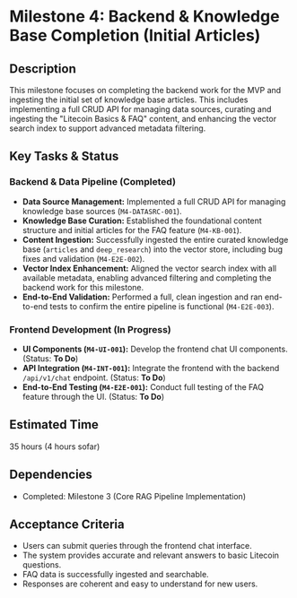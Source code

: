 # Milestone 4: Backend & Knowledge Base Completion (Initial Articles)

## Description
This milestone focuses on completing the backend work for the MVP and ingesting the initial set of knowledge base articles. This includes implementing a full CRUD API for managing data sources, curating and ingesting the "Litecoin Basics & FAQ" content, and enhancing the vector search index to support advanced metadata filtering.

## Key Tasks & Status

### Backend & Data Pipeline (Completed)
*   **Data Source Management:** Implemented a full CRUD API for managing knowledge base sources (`M4-DATASRC-001`).
*   **Knowledge Base Curation:** Established the foundational content structure and initial articles for the FAQ feature (`M4-KB-001`).
*   **Content Ingestion:** Successfully ingested the entire curated knowledge base (`articles` and `deep_research`) into the vector store, including bug fixes and validation (`M4-E2E-002`).
*   **Vector Index Enhancement:** Aligned the vector search index with all available metadata, enabling advanced filtering and completing the backend work for this milestone.
*   **End-to-End Validation:** Performed a full, clean ingestion and ran end-to-end tests to confirm the entire pipeline is functional (`M4-E2E-003`).

### Frontend Development (In Progress)
*   **UI Components (`M4-UI-001`):** Develop the frontend chat UI components. (Status: **To Do**)
*   **API Integration (`M4-INT-001`):** Integrate the frontend with the backend `/api/v1/chat` endpoint. (Status: **To Do**)
*   **End-to-End Testing (`M4-E2E-001`):** Conduct full testing of the FAQ feature through the UI. (Status: **To Do**)

## Estimated Time
35 hours (4 hours sofar) 

## Dependencies
*   Completed: Milestone 3 (Core RAG Pipeline Implementation)

## Acceptance Criteria
*   Users can submit queries through the frontend chat interface.
*   The system provides accurate and relevant answers to basic Litecoin questions.
*   FAQ data is successfully ingested and searchable.
*   Responses are coherent and easy to understand for new users.
